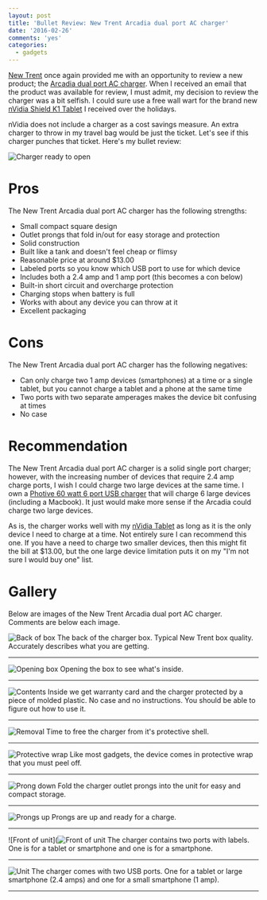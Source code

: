 ```yaml
---
layout: post
title: 'Bullet Review: New Trent Arcadia dual port AC charger'
date: '2016-02-26'
comments: 'yes'
categories:
  - gadgets
---
```


[New Trent][8756-0001] once again provided me with an opportunity to review a new product; the [Arcadia dual port AC charger][8756-0002]. When I received an email that the product was available for review, I must admit, my decision to review the charger was a bit selfish. I could sure use a free wall wart for the brand new [nVidia Shield K1 Tablet][8756-0003] I received over the holidays. 

nVidia does not include a charger as a cost savings measure. An extra charger to throw in my travel bag would be just the ticket. Let's see if this charger punches that ticket. Here's my bullet review:

![Charger ready to open](https://lh3.googleusercontent.com/EGiW-s4EckvcEevMeeizFddPb5ufKaJSFBGtM3iOPY5KpXoNw__wXcCep9VOWDcj2lnSxYqnXpyXYpFfIFOkRDcknjxCcCNfN2ZSUwE-QKatsE_5At-gqgS4czZnzFBUP7Qs6rJSaNnnKm54_NWvxbsADxfCU8FAifmd7OGpLXrGOIgd2Y7QlSWlKp9oW6rEfZhER3aUmd5d_xA31GiTNqxrm2i8yHotbEiXr3hqdmAs2mnIg965Lf_GzAC8-WWAEEprcFBAmF5SMDRUv3zDh6UuHXWkg0GqKht4Uu9cQO0uv2matc46W96JIgAi4yOyXGYJmAQBZVm1i1VdHHKFqENfvzPSoKofn3CN6Iwctvm9aBE2-K0GZwPMWbKZDHV2DrEfjMK4AdIwoGfi1bFOATgO62CQIrtIpgjjLAPnRgIm-v1R53ujRSROhx4iSUrTh2OlODsOLJ3SVS00sdw6gO3Cw0ij5kYQM4Mep8bezsUth070N2mpr_pmKfLb6bN4RXx_j05HbRT_dGz9PzQxEMrwePwydC5Vva4-0r_hSiZjQqc65jPnXRk2NzWI0K4Mv0dIJw=w1150-h863-no)

# Pros
The New Trent Arcadia dual port AC charger has the following strengths:

* Small compact square design
* Outlet prongs that fold in/out for easy storage and protection
* Solid construction
* Built like a tank and doesn't feel cheap or flimsy
* Reasonable price at around $13.00
* Labeled ports so you know which USB port to use for which device
* Includes both a 2.4 amp and 1 amp port (this becomes a con below)
* Built-in short circuit and overcharge protection
* Charging stops when battery is full
* Works with about any device you can throw at it
* Excellent packaging

# Cons
The New Trent Arcadia dual port AC charger has the following negatives:

* Can only charge two 1 amp devices (smartphones) at a time or a single tablet, but you cannot charge a tablet and a phone at the same time
* Two ports with two separate amperages makes the device bit confusing at times
* No case

# Recommendation
The New Trent Arcadia dual port AC charger is a solid single port charger; however, with the increasing number of devices that require 2.4 amp charge ports, I wish I could charge two large devices at the same time. I own a [Photive 60 watt 6 port USB charger][8756-0004] that will charge 6 large devices (including a Macbook). It just would make more sense if the Arcadia could charge two large devices.

As is, the charger works well with my [nVidia Tablet][8756-0003] as long as it is the only device I need to charge at a time. Not entirely sure I can recommend this one. If you have a need to charge two smaller devices, then this might fit the bill at $13.00, but the one large device limitation puts it on my "I'm not sure I would buy one" list.

# Gallery
Below are images of the New Trent Arcadia dual port AC charger. Comments are below each image.

![Back of box](https://lh3.googleusercontent.com/i9a21xW7TARzbK8L8gxuorSNBsKzMm0PwN3v0StYae0BaIuUwJGtnp0DCbecaxwL9pzkqmNaTFm4GP1HRTVoL1nTzmsDn10BAg3OfEq6UqCvfOs0q_q_NGh9Pzt96mYorIb4ao5WmgscY9PqaXinssEiQT5Tb0HB24EPswFN6xvl0VwzFaPjmpf-HXHO-4wq4PaFMJPIG6ZhJ8PHmd2g9-cH01IOkTeV-U2On7q0qIWc-LR69O3Aag-0CXjw4LFebyL4GJP1d748mr3g5ZvdfJ7ERjAspVa5lb9miO5cOTJwtGMc7GqzGA4YbpNTzrB7zj_d4y_hPVk9E-CeFr7pBEtJQrN7AQKuEsEAYIb_SPGAqngCQaLx5hIr4euCyaS7Cd_OdxO8BOog-FI66yz-hZRpPpSj1riZXayc41cV71jAtxCvcfN-LKxnp686xeKwQOm_iJc_i-xfBFhrskx2ai_FClx-03WX2cR_OvbfNELWWOuHs364FCjt9OkMOQFjIoAIr9HYCXXbe3RgE6MCskHiqpEGrDN21HU0Rcf5V-s-xC970Y8cHQThzfIpHdVbwTH0vg=w1150-h863-no)
The back of the charger box. Typical New Trent box quality. Accurately describes what you are getting.

***

![Opening box](https://lh3.googleusercontent.com/pE9Vzd3Ch3rvPQufS082mgHULIeKZpQFHXfMxx7MevAUK9nIQttZ3wVhVBjs7YytRIhtBPOe5CmTL10tpE02Sc08-fMDbWRAHBbWbr_XP2NqgWTOszUPDtAe3zFDChLlzOlyz_wnEwiKBH6yLpfjl3OOk5CEqt5F8Sb4_S8KzFwYnHOfx_Xys31iHczPMUzEExN3xNdEITj6Mon1AHmsfIGbwDZw_mDeu9jIWYgkvAy3G78G_ah0vIPwYW5g88QC8muffqKoXZeQhoKh48dSPIS0rKjgmWq7_tHUmeeJB_v9SVD5O33B2osCPWGkTbWoQRrahCL_ZG7R-mEhZ3K_XI9ZjO-HtxcdAeeoLkf70-5B2gKxe26ZQgE7qT3bTrMogYdIYSinbeIOs9E1AuKNxTae9rBF9G_QDN8rNt-bo3DH3XijSsDl-HcdQq9mWJS-0nzKCTam5itTBZucJp-XP1HkiLc7zISP-3j0llr_C9fXaPcJQfQihnueGcMzkiI01miZ3ysbOIwg-gEB9wfzWysIgU-cr-rku8YMfCyCvjjytDTX4_HkPXgZbS0vRk1cmHoSuw=w1150-h863-no)
Opening the box to see what's inside.

***

![Contents](https://lh3.googleusercontent.com/0lUTiZ4d30rp6bnCuujgJoFfnMmrZqWpxvMCS6RHPWkvutbpem8UjGSfi7fdRRZfWYM6ZqUYaJTKKzrnTU25QW61tqjUC5q-sQX5PypoVeF9uxD6vJTqJV3Rib54d7rkVxyU2sDSxfifJ7HIGfP-Vs1HaGfEJ-3CDztI9I3MB1LAY3ZPhl2TGmpOm8xb0r0xHtiVDMHmCFndIDG3k5ExNHu6c1nj8ZkPRnAU_n0rafneNkF73Q_mbj9ta0w8ue1utTUsqME2NXnTkCtik9cVnFSnqS526mFwpUCTgPlW8yVp8lh_M84SMr6SqbIXqKuKfB23GVMJyFcGtOiCau03Bcbz07EDnES_Kwdg4SSawI8Q2-GlgYWZjKCUtpWJmXv3l3ZruSFlyB18BXQrFdq7pWQrwAUkFh8-orWpeR6I_usWoAZZJavIC16O6-xvx4mnZJwmKhnasWIFanOab9qwiB2qHXh_ktU3pbHaO4c8QeXrgmwQWXoiYj7hYPI8uoH9woOnDteDzL-AxwD0Zu-2C1k1c53befq-VxtK9UDbwF0GTkQmsYCazB-HBvJ6mLJ2nBqjWA=w1150-h863-no)
Inside we get warranty card and the charger protected by a piece of molded plastic. No case and no instructions. You should be able to figure out how to use it.

***

![Removal](https://lh3.googleusercontent.com/H6emzCsB6mDLpp248PR2S-41bpNwNRVJBd_VYdO94mSiiZ06AzIbnefVgjIk01PnO3CMyU_1WYDqKorXXIZuNDkqyggJ_9FYsWC1lbktd_fwleOUkC40UdSUpGQYK35TLA26kBomoFiEKhVZsRTSaA_PwxUYR61hLaLoShOPM5FdtTzIgz9iASU19icBbGNCPRIkVdTpZ95f2D-vToYG1PILImA1GZsYa5Zow09MrHD5RmLm5hz1qz4xqo0twIaLJgLp--YkUEdh80SUfEs0fER8EpyJjHcs5ceZQGkRQugRzkvK3haVjsOd2IQw3m-hPVIqM6HzOYUcNc07Tq906mVkR4dGYABfE61H2VSNXHqPcCd6PTzVDZz9Yg9QKe2wqhhCkhUrcfUZAHU50F2qGjNo4ah0tY5xVHFQ1MjRbioHRDpAP4g5nlNDnGYV4qDWY1Tnn0zJbyXYWazNoNnYFz6f6ldboTbBL5ryN_UcdgqEa4a-KVM6hVu9OY6HpSMe7q0tAxSb_xRkiKYtQy2QDl8Rx3dzsnP643NUDgUhBJ7r6xMwxvrBUVNSg8iwkJ7-oFZzmA=w1150-h863-no)
Time to free the charger from it's protective shell.

***

![Protective wrap](https://lh3.googleusercontent.com/cxRzmuuh3oYckjWENQExWOQkUIJcSU0JUJMSW2IoR0jWTR-p5jBSDnybv6UsO2ars9uiRiVApZwfqqKYKSK9ewMoCvAAVfPLD79z3h1mIPtu1aSUWu1jiwegUrebtEZxBVJzJuJB81oOKmx3fxaH4gUwXnjHvjGjhJEnjvVAAaaARO26GoE4hG5PUmu9ogLtzXlaako4awpiuDLIl0H-K2L7XMljKHHHtkAOb_4Z51k2r7HX7gc5jgDFSg4kVxEHi0j2n_YidFQCRaPF44EWfxGcuALFkqZRxbHihFtq1WJ3WWN4GXoF-TyREY7yfyHH26Ijvn2AgTmn89cDLICKCGhjox71tICjPhdcnXnitBM6tpWKW5vK5JCbn73j3-gwYDsTaBJwhHtDbOuemnSlPOkcdnQeUZK2peVS5uWh1G9lMVVzvrugl2SnKh_4KoSBbhTDUnRdvrzVqWeYAvpa0zXO4EGG5Cvxyf_vrHihO7331BDUIf7KIYUQRTwWFMZa1LA6XyyeZ7jNA9mr3_qcQ6nhfLVAHPyCfggwbNh2iO1Fzq-wq3ny50uAAiXYYjhNaCjdrw=w1150-h863-no)
Like most gadgets, the device comes in protective wrap that you must peel off.

***

![Prong down](https://lh3.googleusercontent.com/LDcfsirBjSxQVKQ3HJpT2YAa04AnZCJFHJe56ZElme89vCqtSd_L_4Ga7XxfBN70NM3U6V8svWYtXbOBk593HgaowM_f4nfWyzR4Z_cMu8aj94dn1p-9wTu5nl4jz9OeSwhXdry2ONascTnOla5twtGJ81BdLmu6qEdsqLRSsy9HZIEvoG5iFKg9oVixYo9aOu_mqE_6T2wtXce2-5Ayz9YrxY-6aolFiuwYVIhavhzDLgxzeXHSTu6zw7X91aIqUQNlMxMrbMZp80oqa4DltNxX303btgP_x-KA-VMqpCNLyrJWEBo5fUzusrNgkLs3bF6rY0kYdcmXIyXkIGo0nrRsx4SXcLDPXhVA8qo_qm78Twkfw63iUsj2mSDk0l5H6I3PSD9RGTckCRWIs8lrSf3rjXvh_gv43EPCe5d6MeflNLgO29QN-l6jLRwYwGNj-p2JglCMTGW-4vLxC_35mmVvi55JWu9e90zUB8C_iH71FuIeR8CU_YMnlp25HqqHs-2EPXPQcGXXfKJQ85cu3kgoc9JEZXxsCnVHYJGR68EfwPhnYC_g52c0s9FYDPhCYJCcvg=w1150-h863-no)
Fold the charger outlet prongs into the unit for easy and compact storage.

***

![Prongs up](https://lh3.googleusercontent.com/cCD0V8UOBQPsSVvjfzkYTyNdBZCYFV2E0h1jcpc05UVIGkAEf4h3q2WOJhY0Gxo16nHVyZCr7OQlZ1V1X4EhX5IgXeqMIOFT8w-SGW8CnDopZoyBr8-Mm6Hn3psP936TNgepWcyQH9Wtj616deIZ_VFniBy8HCUx8MI085wcRPuhZuTnElbDhy5vWeJ1Os0v6UzLphO_gw6F-1UkwuoLD_jbdYZUq-iVTmZm3m2KqCzjb7TCM9Bmt9g4aXKNMQvaMRgFx7OQwdLvRPnK4LlL5V0F-ZRga00f6w_qverPTAnsZani_q7woCFVSlECvHCqRIp0YyCBEe7tvyPpwTbrcbvsA9Aqe8cCxOjqe_QFTJ-6LVKgzC9H86oGH49rgUGIg2YcsvT_kQt0c47uD9pIIiyP6DmvihpOTy21vt5wiSISxNM6qd32kIwlmekSTEDdIagTN-T1Q-2eNALH2FoHXYosPKkErqVvqE8DXHXNtKNvN41PcYpLtPDcWp_6KFm_JDyNJj0QXwstqDRSkM6u2deNXjNf7BYUaH9XCan-IaVv-aw02QB7vh1WlJNc6rjLFLajfg=w1150-h863-no)
Prongs are up and ready for a charge.

***

![Front of unit](![Front of unit](https://lh3.googleusercontent.com/SV8Rw6oEgQl3-YT0hPD3dtG6hpuZ0iC2F-S9E_glrVL3VGAuatEf3jyClG9tBq191QYMtLjCKeKRD7-sKW7p8getQVaNjNspws9rzSRRPsiB81WwI0fchvlA2GnTLgL-ynGuS1FKJT7bNz_mrEYX4m2G4DlPUoCwmhDyy6V4cQManCq5OymVG_JPyF2SSuPUYwdcj17I9JQJ9RE7rHxJWzGOA-6aOuVIbhJdYqzcJrY5fGURsYknX2bWPW3S9tZ_LItZLGNv67NxQ9bFEnWzD0gVc4nBHGLoPOLyiW2ibM3WyJMMljUVuO1rLJ-z9ko8sV07Z0oQYMv7JT6ziJRG8c96bSNfWVJnX8G_KgnOnpWN_Gw4mCZGth7BjruzzE4L-934-O1f22HtNqwAnmz181pYNqedXldyWTS1PPATiG3PbHy-fAj4FvoH60NiyOv4BF6RTDWEl7pg4ewNrxhEV0uNChFzV_w6m4FMrB7YwESUYjUCblRqKAfOrxVmq26Nic5cNA1D1l38UzpQ5oDtsWL7pqOc13QDwlAPV9uP7RC6Qe1atoWW6r1Ryimzt5HIw2mrKg=w1150-h863-no)
The charger contains two ports with labels. One is for a tablet or smartphone and one is for a smartphone.

***

![Unit](https://lh3.googleusercontent.com/SV8Rw6oEgQl3-YT0hPD3dtG6hpuZ0iC2F-S9E_glrVL3VGAuatEf3jyClG9tBq191QYMtLjCKeKRD7-sKW7p8getQVaNjNspws9rzSRRPsiB81WwI0fchvlA2GnTLgL-ynGuS1FKJT7bNz_mrEYX4m2G4DlPUoCwmhDyy6V4cQManCq5OymVG_JPyF2SSuPUYwdcj17I9JQJ9RE7rHxJWzGOA-6aOuVIbhJdYqzcJrY5fGURsYknX2bWPW3S9tZ_LItZLGNv67NxQ9bFEnWzD0gVc4nBHGLoPOLyiW2ibM3WyJMMljUVuO1rLJ-z9ko8sV07Z0oQYMv7JT6ziJRG8c96bSNfWVJnX8G_KgnOnpWN_Gw4mCZGth7BjruzzE4L-934-O1f22HtNqwAnmz181pYNqedXldyWTS1PPATiG3PbHy-fAj4FvoH60NiyOv4BF6RTDWEl7pg4ewNrxhEV0uNChFzV_w6m4FMrB7YwESUYjUCblRqKAfOrxVmq26Nic5cNA1D1l38UzpQ5oDtsWL7pqOc13QDwlAPV9uP7RC6Qe1atoWW6r1Ryimzt5HIw2mrKg=w1150-h863-no)
The charger comes with two USB ports. One for a tablet or large smartphone (2.4 amps) and one for a small smartphone (1 amp).

***

[8756-0001]: http://www.newtrent.com/
[8756-0002]: http://www.amazon.com/gp/product/B00M7F15QO/ref=as_li_tl?ie=UTF8&camp=1789&creative=390957&creativeASIN=B00M7F15QO&linkCode=as2&tag=stevenccom-20&linkId=ZBKBNNRCRTWAGJAL
[8756-0003]: http://www.amazon.com/gp/product/B0171BS9CG/ref=as_li_ss_tl?ie=UTF8&camp=1789&creative=390957&creativeASIN=B0171BS9CG&linkCode=as2&tag=stevenccom-20
[8756-0004]: http://www.amazon.com/gp/product/B00LMIA9L4/ref=as_li_ss_tl?ie=UTF8&camp=1789&creative=9325&creativeASIN=B00LMIA9L4&linkCode=as2&tag=stevenccom-20
